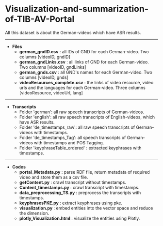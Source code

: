 # Visualization-and-summarization-of-TIB-AV-Portal


All this dataset is about the German-videos which have ASR results.


----------


 - **Files**
    - **german_gndID.csv** : all IDs of GND for each German-video. 
   Two columns [videoID, gndID]
    - **german_gndLinks.csv** : all links of GND for each German-video. 
    Two columns [videoID, gndLinks]
    - **german_gnds.csv** : all GND's names for each German-video.
    Two columns [videoID, gnds]
    - **videoResources_complete.csv** : the links of video resource, video urls and the languages for each German-video. 
    Three columns [videoResource, videoUrl, lang]


----------


 - **Transcripts**
    - Folder 'german': all raw speech transcripts of German-videos.
    - Folder 'english': all raw speech transcripts of English-videos, which have ASR results.
    - Folder 'de_timestamps_raw': all raw speech transcripts of German-videos with timestamps.
    - Folder 'de_timestamps_Tag': all speech transcripts of German-videos with timestamps and POS Tagging.
    - Folder 'keyphraseTable_ordered' : extracted keyphrases with timestamps.
    


----------


 - **Codes**
    - **portal_Metadata.py** : parse RDF file, return metadata of required video and store them as a csv file.
    - **getContent.py** : crawl transcript without timestamps.
    - **Content_timestamps.py** : crawl transcript with timestamps.
    - **data_preprocessing_TS.py** : preprocess the transcripts with timestamps.
    - **keyphrasesPKE.py** : extract keyphrases using pke.
    - **visualization.py** : embed entities into the vector space and reduce the dimension.
    - **plotly_Visualization.html** : visualize the entities using Plotly.


